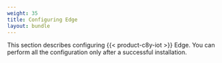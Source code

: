 ```yaml
---
weight: 35
title: Configuring Edge
layout: bundle
---
```


This section describes configuring {{< product-c8y-iot >}} Edge. You can perform all the configuration only after a successful installation.

